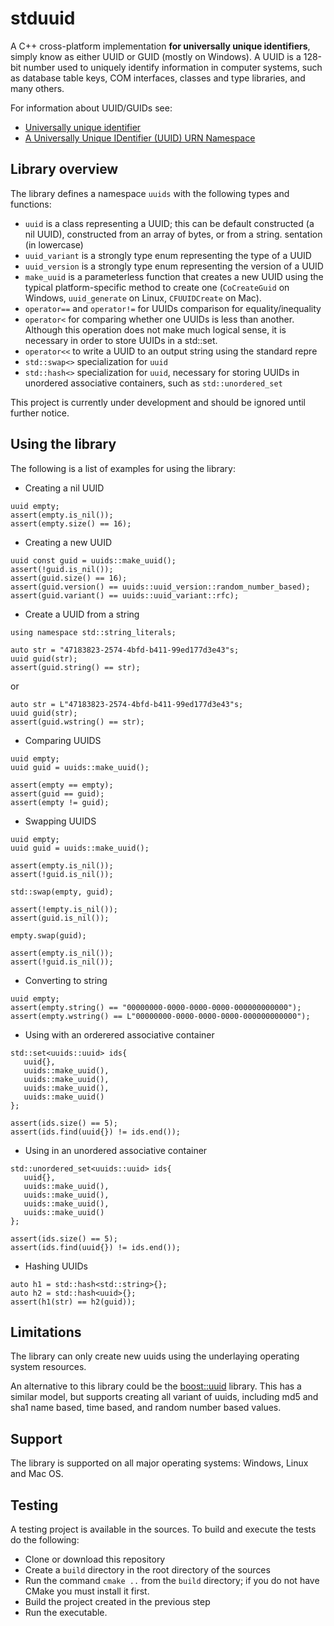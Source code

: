 # stduuid
A C++ cross-platform implementation **for universally unique identifiers**, simply know as either UUID or GUID (mostly on Windows). A UUID is a 128-bit number used to uniquely identify information in computer systems, such as database table keys, COM interfaces, classes and type libraries, and many others.

For information about UUID/GUIDs see:
* [Universally unique identifier](https://en.wikipedia.org/wiki/Universally_unique_identifier)
* [A Universally Unique IDentifier (UUID) URN Namespace](https://www.ietf.org/rfc/rfc4122.txt)

## Library overview
The library defines a namespace `uuids` with the following types and functions:
* `uuid` is a class representing a UUID; this can be default constructed (a nil UUID), constructed from an array of bytes, or from a string.
sentation (in lowercase)
* `uuid_variant` is a strongly type enum representing the type of a UUID
* `uuid_version` is a strongly type enum representing the version of a UUID
* `make_uuid` is a parameterless function that creates a new UUID using the typical platform-specific method to create one (`CoCreateGuid` on Windows, `uuid_generate` on Linux, `CFUUIDCreate` on Mac).
* `operator==` and `operator!=` for UUIDs comparison for equality/inequality
* `operator<` for comparing whether one UUIDs is less than another. Although this operation does not make much logical sense, it is necessary in order to store UUIDs in a std::set.
* `operator<<` to write a UUID to an output string using the standard repre
* `std::swap<>` specialization for `uuid`
* `std::hash<>` specialization for `uuid`, necessary for storing UUIDs in unordered associative containers, such as `std::unordered_set`

This project is currently under development and should be ignored until further notice.

## Using the library
The following is a list of examples for using the library:
* Creating a nil UUID
```
uuid empty;
assert(empty.is_nil());
assert(empty.size() == 16);
```
* Creating a new UUID
```
uuid const guid = uuids::make_uuid();
assert(!guid.is_nil());
assert(guid.size() == 16);
assert(guid.version() == uuids::uuid_version::random_number_based);
assert(guid.variant() == uuids::uuid_variant::rfc);
```
* Create a UUID from a string
```
using namespace std::string_literals;

auto str = "47183823-2574-4bfd-b411-99ed177d3e43"s;
uuid guid(str);
assert(guid.string() == str);
```
or
```
auto str = L"47183823-2574-4bfd-b411-99ed177d3e43"s;
uuid guid(str);
assert(guid.wstring() == str);      
```
* Comparing UUIDS
```
uuid empty;
uuid guid = uuids::make_uuid();

assert(empty == empty);
assert(guid == guid);
assert(empty != guid);
```
* Swapping UUIDS
```
uuid empty;
uuid guid = uuids::make_uuid();

assert(empty.is_nil());
assert(!guid.is_nil());

std::swap(empty, guid);

assert(!empty.is_nil());
assert(guid.is_nil());

empty.swap(guid);

assert(empty.is_nil());
assert(!guid.is_nil());
```
* Converting to string
```
uuid empty;
assert(empty.string() == "00000000-0000-0000-0000-000000000000");
assert(empty.wstring() == L"00000000-0000-0000-0000-000000000000");
```
* Using with an orderered associative container
```
std::set<uuids::uuid> ids{
   uuid{},
   uuids::make_uuid(),
   uuids::make_uuid(),
   uuids::make_uuid(),
   uuids::make_uuid()
};

assert(ids.size() == 5);
assert(ids.find(uuid{}) != ids.end());
```
* Using in an unordered associative container
```
std::unordered_set<uuids::uuid> ids{
   uuid{},
   uuids::make_uuid(),
   uuids::make_uuid(),
   uuids::make_uuid(),
   uuids::make_uuid()
};

assert(ids.size() == 5);
assert(ids.find(uuid{}) != ids.end());
```
* Hashing UUIDs
```
auto h1 = std::hash<std::string>{};
auto h2 = std::hash<uuid>{};
assert(h1(str) == h2(guid));
```

## Limitations
The library can only create new uuids using the underlaying operating system resources. 

An alternative to this library could be the [boost::uuid](http://www.boost.org/doc/libs/1_65_1/libs/uuid/) library. This has a similar model, but supports creating all variant of uuids, including md5 and sha1 name based, time based, and random number based values.

## Support
The library is supported on all major operating systems: Windows, Linux and Mac OS.

## Testing
A testing project is available in the sources. To build and execute the tests do the following:
* Clone or download this repository
* Create a `build` directory in the root directory of the sources
* Run the command `cmake ..` from the `build` directory; if you do not have CMake you must install it first.
* Build the project created in the previous step
* Run the executable.
